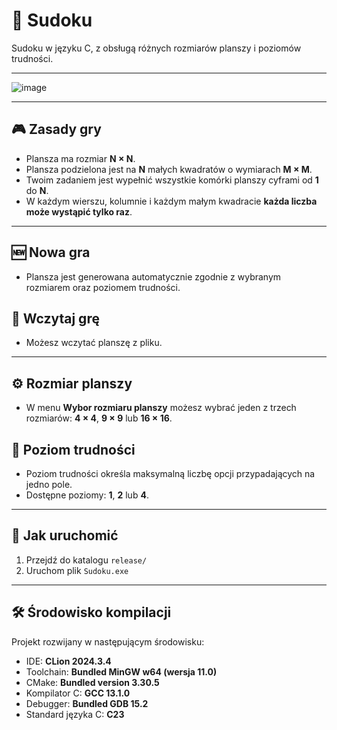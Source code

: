 # 🧩 Sudoku

Sudoku w języku C, z obsługą różnych rozmiarów planszy i poziomów trudności.

---

![image](https://github.com/user-attachments/assets/393dd4da-9cd7-49e1-8f47-1bc91b5b14bb)


---

## 🎮 Zasady gry

- Plansza ma rozmiar **N × N**.
- Plansza podzielona jest na **N** małych kwadratów o wymiarach **M × M**.
- Twoim zadaniem jest wypełnić wszystkie komórki planszy cyframi od **1** do **N**.
- W każdym wierszu, kolumnie i każdym małym kwadracie **każda liczba może wystąpić tylko raz**.

---

## 🆕 Nowa gra

- Plansza jest generowana automatycznie zgodnie z wybranym rozmiarem oraz poziomem trudności.

## 📂 Wczytaj grę

- Możesz wczytać planszę z pliku.

---

## ⚙️ Rozmiar planszy

- W menu **Wybor rozmiaru planszy** możesz wybrać jeden z trzech rozmiarów: **4 × 4**, **9 × 9** lub **16 × 16**.

## 🎯 Poziom trudności

- Poziom trudności określa maksymalną liczbę opcji przypadających na jedno pole.
- Dostępne poziomy: **1**, **2** lub **4**.

---

## 🚀 Jak uruchomić

1. Przejdź do katalogu `release/`
2. Uruchom plik `Sudoku.exe`

---

## 🛠️ Środowisko kompilacji

Projekt rozwijany w następującym środowisku:
- IDE: **CLion 2024.3.4**
- Toolchain: **Bundled MinGW w64 (wersja 11.0)**
- CMake: **Bundled version 3.30.5**
- Kompilator C: **GCC 13.1.0**
- Debugger: **Bundled GDB 15.2**
- Standard języka C: **C23**
